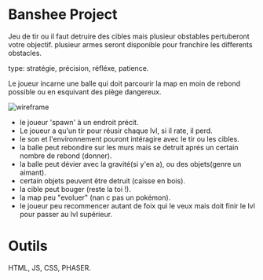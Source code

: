 # Banshee Project

Jeu de tir ou il faut detruire des cibles mais plusieur obstables pertuberont votre objectif.
plusieur armes seront disponible pour franchire les differents obstacles.

type: stratégie, précision, réfléxe, patience.

Le joueur incarne une balle qui doit parcourir la map en moin de rebond possible ou en esquivant des piège dangereux.

![wireframe](https://github.com/FuryLucky/Banshee-Project/blob/master/wireframe/wireframeunpeunul.png "wireframe 1")

* le joueur 'spawn' à un endroit précit.
* Le joueur a qu'un tir pour réusir chaque lvl, si il rate, il perd.
* le son et l'environnement pouront intéragire avec le tir ou les cibles.   
* la balle peut rebondire sur les murs mais se detruit aprés un certain nombre de rebond (donner).
* la balle peut dévier avec la gravité(si y'en a), ou des objets(genre un aimant).
* certain objets peuvent être detruit (caisse en bois).
* la cible peut bouger (reste la toi !).
* la map peu "evoluer" (nan c pas un pokémon).
* le joueur peu recommencer autant de foix qui le veux mais doit finir le lvl pour passer au lvl supérieur.

# Outils 

HTML, JS, CSS, PHASER.
